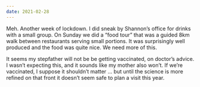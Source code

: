 ```yaml
---
date: 2021-02-28
---
```


Meh. Another week of lockdown. I did sneak by Shannon’s office for drinks with a small group. On Sunday we did a “food tour” that was a guided 8km walk between restaurants serving small portions. It was surprisingly well produced and the food was quite nice. We need more of this.

It seems my stepfather will not be be getting vaccinated, on doctor’s advice. I wasn’t expecting this, and it sounds like my mother also won’t. If we’re vaccinated, I suppose it shouldn’t matter … but until the science is more refined on that front it doesn’t seem safe to plan a visit this year.